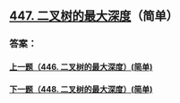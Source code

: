 ## [447. 二叉树的最大深度](https://leetcode-cn.com/problems/merge-two-sorted-lists/)（简单）





### 答案：



#### [上一题（446. 二叉树的最大深度）(简单)](https://github.com/sdwwld/leetCode/blob/master/src/main/java/com/wld/java/leetcode/leetCode0446.md)

#### [下一题（448. 二叉树的最大深度）(简单)](https://github.com/sdwwld/leetCode/blob/master/src/main/java/com/wld/java/leetcode/leetCode0448.md)